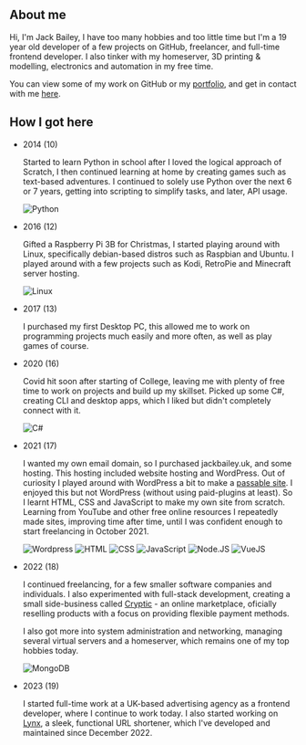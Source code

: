 ## About me

Hi, I'm Jack Bailey, I have too many hobbies and too little time but I'm a 19 year old developer of a few projects on GitHub, freelancer, and full-time frontend developer. I also tinker with my homeserver, 3D printing & modelling, electronics and automation in my free time.

You can view some of my work on GitHub or my [portfolio](https://jackbailey.dev/), and get in contact with me [here](https://jackbailey.dev/contact).

## How I got here

- 2014 (10)
  
    
  Started to learn Python in school after I loved the logical approach of Scratch, I then continued learning at home by creating games such as text-based adventures. I continued to solely use Python over the next 6 or 7 years, getting into scripting to simplify tasks, and later, API usage.

  ![Python](https://img.shields.io/badge/Python-grey?style=for-the-badge&logo=python&logoColor=ffdd54)

- 2016 (12)
    
  Gifted a Raspberry Pi 3B for Christmas, I started playing around with Linux, specifically debian-based distros such as Raspbian and Ubuntu. I played around with a few projects such as Kodi, RetroPie and Minecraft server hosting.

  ![Linux](https://img.shields.io/badge/Linux-grey?style=for-the-badge&logo=linux&logoColor=white)

- 2017 (13)

  I purchased my first Desktop PC, this allowed me to work on programming projects much easily and more often, as well as play games of course.

- 2020 (16)
  
  Covid hit soon after starting of College, leaving me with plenty of free time to work on projects and build up my skillset. Picked up some C#, creating CLI and desktop apps, which I liked but didn't completely connect with it.

  ![C#](https://img.shields.io/badge/Csharp-grey?style=for-the-badge&logo=csharp&logoColor=violet)

- 2021 (17)

  I wanted my own email domain, so I purchased jackbailey.uk, and some hosting. This hosting included website hosting and WordPress. Out of curiosity I played around with WordPress a bit to make a [passable site](https://web.archive.org/web/20210629114942/https://jackbailey.uk/). I enjoyed this but not WordPress (without using paid-plugins at least). So I learnt HTML, CSS and JavaScript to make my own site from scratch. Learning from YouTube and other free online resources I repeatedly made sites, improving time after time, until I was confident enough to start freelancing in October 2021.

  ![Wordpress](https://img.shields.io/badge/Wordpress-grey?style=for-the-badge&logo=wordpress) ![HTML](https://img.shields.io/badge/Wordpress-grey?style=for-the-badge&logo=html5) ![CSS](https://img.shields.io/badge/CSS-grey?style=for-the-badge&logo=css3&logoColor=lightblue) ![JavaScript](https://img.shields.io/badge/JavaScript-grey?style=for-the-badge&logo=javascript&logoColor=yellow) ![Node.JS](https://img.shields.io/badge/Node.JS-grey?style=for-the-badge&logo=node.js) ![VueJS](https://img.shields.io/badge/Vue.JS-grey?style=for-the-badge&logo=vue.js)

- 2022 (18)

  I continued freelancing, for a few smaller software companies and individuals. I also experimented with full-stack development, creating a small side-business called [Cryptic](https://github.com/CrypticRip) - an online marketplace, oficially reselling products with a focus on providing flexible payment methods.

  I also got more into system administration and networking, managing several virtual servers and a homeserver, which remains one of my top hobbies today.

  ![MongoDB](https://img.shields.io/badge/MongoDB-grey?style=for-the-badge&logo=MongoDB)

- 2023 (19)

  I started full-time work at a UK-based advertising agency as a frontend developer, where I continue to work today. I also started working on [Lynx](https://github.com/Lynx-Shortener/Lynx), a sleek, functional URL shortener, which I've developed and maintained since December 2022.
